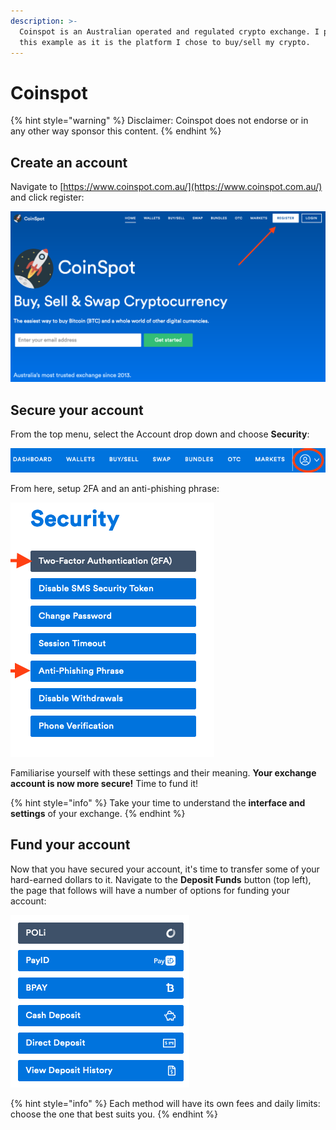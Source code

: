 ```yaml
---
description: >-
  Coinspot is an Australian operated and regulated crypto exchange. I provide
  this example as it is the platform I chose to buy/sell my crypto.
---
```


# Coinspot

{% hint style="warning" %}
Disclaimer: Coinspot does not endorse or in any other way sponsor this content.
{% endhint %}

## Create an account

Navigate to [https://www.coinspot.com.au/](https://www.coinspot.com.au/) and click register:

![](../.gitbook/assets/coinspot_splash.png)

## Secure your account

From the top menu, select the Account drop down and choose **Security**:

![](../.gitbook/assets/coinspot_menu.png)

From here, setup 2FA and an anti-phishing phrase:

![](../.gitbook/assets/coinspot_security_menu.png)

Familiarise yourself with these settings and their meaning. **Your exchange account is now more secure!** Time to fund it!

{% hint style="info" %}
Take your time to understand the **interface and settings** of your exchange.
{% endhint %}

## Fund your account

Now that you have secured your account, it's time to transfer some of your hard-earned dollars to it. Navigate to the **Deposit Funds** button \(top left\), the page that follows will have a number of options for funding your account:

![](../.gitbook/assets/coinspot_deposit_options.png)

{% hint style="info" %}
Each method will have its own fees and daily limits: choose the one that best suits you.
{% endhint %}

